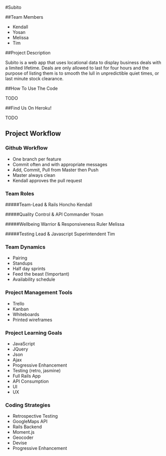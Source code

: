 #Subito

##Team Members
- Kendall
- Yosan
- Melissa
- Tim


##Project Description

Subito is a web app that uses locational data to display business deals with a limited lifetime. Deals are only allowed to last for four hours and the purpose of listing them is to smooth the lull in unpredictible quiet times, or last minute stock clearance.

##How To Use The Code

TODO


##Find Us On Heroku!

TODO


##  Project Workflow

### Github Workflow

- One branch per feature
- Commit often and with appropriate messages
- Add, Commit, Pull from Master then Push
- Master always clean
- Kendall approves the pull request

### Team Roles

#####Team-Lead & Rails Honcho
Kendall

#####Quality Control & API Commander
Yosan

#####Wellbeing Warrior & Responsiveness Ruler
Melissa

#####Testing Lead & Javascript Superintendent
Tim

### Team Dynamics
- Pairing
- Standups
- Half day sprints
- Feed the beast (!important)
- Availability schedule

### Project Management Tools
- Trello
- Kanban
- Whiteboards
- Printed wireframes

### Project Learning Goals
- JavaScript
- JQuery
- Json
- Ajax
- Progressive Enhancement
- Testing (retro, jasmine)
- Full Rails App
- API Consumption
- UI
- UX

### Coding Strategies
- Retrospective Testing
- GoogleMaps API
- Rails Backend
- Moment.js
- Geocoder
- Devise
- Progressive Enhancement


